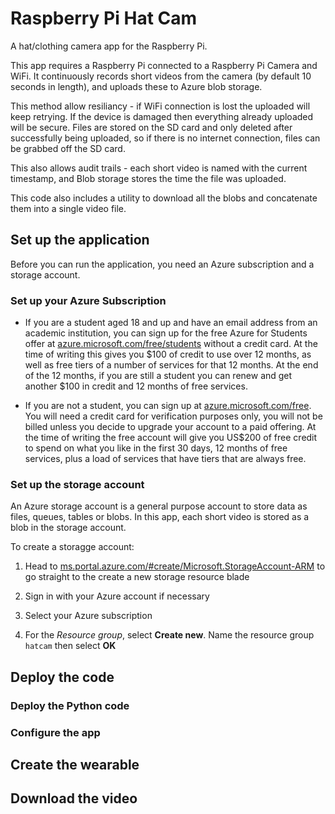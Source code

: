 # Raspberry Pi Hat Cam

A hat/clothing camera app for the Raspberry Pi.

This app requires a Raspberry Pi connected to a Raspberry Pi Camera and WiFi. It continuously records short videos from the camera (by default 10 seconds in length), and uploads these to Azure blob storage.

This method allow resiliancy - if WiFi connection is lost the uploaded will keep retrying. If the device is damaged then everything already uploaded will be secure. Files are stored on the SD card and only deleted after successfully being uploaded, so if there is no internet connection, files can be grabbed off the SD card.

This also allows audit trails - each short video is named with the current timestamp, and Blob storage stores the time the file was uploaded.

This code also includes a utility to download all the blobs and concatenate them into a single video file.

## Set up the application

Before you can run the application, you need an Azure subscription and a storage account.

### Set up your Azure Subscription

* If you are a student aged 18 and up and have an email address from an academic institution, you can sign up for the free Azure for Students offer at [azure.microsoft.com/free/students](https://azure.microsoft.com/free/students/?WT.mc_id=agrohack-github-jabenn) without a credit card. At the time of writing this gives you $100 of credit to use over 12 months, as well as free tiers of a number of services for that 12 months. At the end of the 12 months, if you are still a student you can renew and get another $100 in credit and 12 months of free services.

* If you are not a student, you can sign up at [azure.microsoft.com/free](https://azure.microsoft.com/free/?WT.mc_id=agrohack-github-jabenn). You will need a credit card for verification purposes only, you will not be billed unless you decide to upgrade your account to a paid offering. At the time of writing the free account will give you US$200 of free credit to spend on what you like in the first 30 days, 12 months of free services, plus a load of services that have tiers that are always free.

### Set up the storage account

An Azure storage account is a general purpose account to store data as files, queues, tables or blobs. In this app, each short video is stored as a blob in the storage account.

To create a storagge account:

1. Head to [ms.portal.azure.com/#create/Microsoft.StorageAccount-ARM](https://aka.ms/AA8xjmk) to go straight to the create a new storage resource blade

1. Sign in with your Azure account if necessary

1. Select your Azure subscription

1. For the *Resource group*, select **Create new**. Name the resource group `hatcam` then select **OK**



## Deploy the code

### Deploy the Python code

### Configure the app

## Create the wearable

## Download the video
